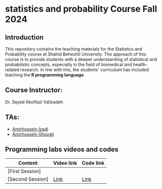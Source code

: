 # statistics and probability Course Fall 2024

## Introduction

This repository contains the teaching materials for the Statistics and Probability course at Shahid Beheshti University. The approach of this course is to provide students with a deeper understanding of statistical and probabilistic concepts, especially in the field of biomedical and health-related research. In line with this, the students' curriculum has included teaching the **R programming language**.

## Course Instructor:

Dr. Seyed Abolfazl Valizadeh

## TAs:

- [Amirhossein Izadi](https://github.com/amirhossein-izadi)
- [Amirhossein Ghozati](https://github.com/amir-ghozati)

## Programming labs videos and codes

| Content                                                                                              | Video link        | Code link        |
| ---------------------------------------------------------------------------------------------------- | ----------------- | -----------------|
| [First Session]| |  |
| [Second Session]| [Link](#) | [Link](#) |
